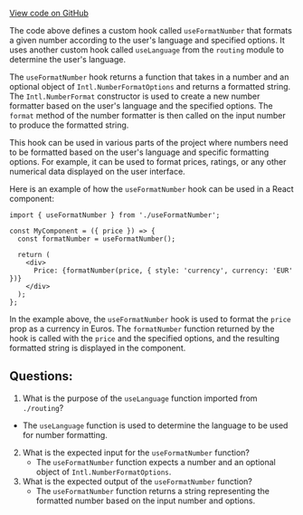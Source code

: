 [View code on GitHub](https://github.com/technologiestiftung/kulturdaten-frontend/blob/master/lib/number.ts)

The code above defines a custom hook called `useFormatNumber` that formats a given number according to the user's language and specified options. It uses another custom hook called `useLanguage` from the `routing` module to determine the user's language.

The `useFormatNumber` hook returns a function that takes in a number and an optional object of `Intl.NumberFormatOptions` and returns a formatted string. The `Intl.NumberFormat` constructor is used to create a new number formatter based on the user's language and the specified options. The `format` method of the number formatter is then called on the input number to produce the formatted string.

This hook can be used in various parts of the project where numbers need to be formatted based on the user's language and specific formatting options. For example, it can be used to format prices, ratings, or any other numerical data displayed on the user interface.

Here is an example of how the `useFormatNumber` hook can be used in a React component:

```
import { useFormatNumber } from './useFormatNumber';

const MyComponent = ({ price }) => {
  const formatNumber = useFormatNumber();

  return (
    <div>
      Price: {formatNumber(price, { style: 'currency', currency: 'EUR' })}
    </div>
  );
};
```

In the example above, the `useFormatNumber` hook is used to format the `price` prop as a currency in Euros. The `formatNumber` function returned by the hook is called with the `price` and the specified options, and the resulting formatted string is displayed in the component.
## Questions: 
 1. What is the purpose of the `useLanguage` function imported from `./routing`?
   - The `useLanguage` function is used to determine the language to be used for number formatting.
2. What is the expected input for the `useFormatNumber` function?
   - The `useFormatNumber` function expects a number and an optional object of `Intl.NumberFormatOptions`.
3. What is the expected output of the `useFormatNumber` function?
   - The `useFormatNumber` function returns a string representing the formatted number based on the input number and options.